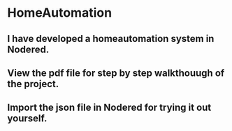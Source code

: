 # HomeAutomation
## I have developed a homeautomation system in Nodered. 
## View the pdf file for step by step walkthouugh of the project.
## Import the json file in Nodered for trying it out yourself.
